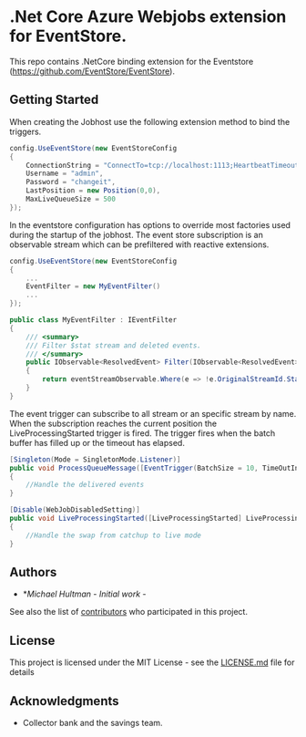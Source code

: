 # .Net Core Azure Webjobs extension for EventStore.

This repo contains .NetCore binding extension for the Eventstore (https://github.com/EventStore/EventStore).

## Getting Started

When creating the Jobhost use the following extension method to bind the triggers.

```csharp
config.UseEventStore(new EventStoreConfig
{
    ConnectionString = "ConnectTo=tcp://localhost:1113;HeartbeatTimeout=20000",
    Username = "admin",
    Password = "changeit",
    LastPosition = new Position(0,0),
    MaxLiveQueueSize = 500
});
```

In the eventstore configuration has options to override most factories used during the startup of the jobhost. The event store subscription is an observable stream which can be prefiltered with reactive extensions.

```csharp
config.UseEventStore(new EventStoreConfig
{
    ...
    EventFilter = new MyEventFilter()
    ...
});

public class MyEventFilter : IEventFilter
{   
    /// <summary>
    /// Filter $stat stream and deleted events.
    /// </summary>                
    public IObservable<ResolvedEvent> Filter(IObservable<ResolvedEvent> eventStreamObservable)
    {
        return eventStreamObservable.Where(e => !e.OriginalStreamId.StartsWith("$") && e.Event.EventType != "$streamDeleted");
    }
}
```

The event trigger can subscribe to all stream or an specific stream by name. When the subscription reaches the current position the LiveProcessingStarted trigger is fired. The trigger fires when the batch buffer has filled up or the timeout has elapsed. 

```csharp        
[Singleton(Mode = SingletonMode.Listener)]
public void ProcessQueueMessage([EventTrigger(BatchSize = 10, TimeOutInMilliSeconds = 20)] IEnumerable<ResolvedEvent> events)
{
    //Handle the delivered events
}

[Disable(WebJobDisabledSetting)]
public void LiveProcessingStarted([LiveProcessingStarted] LiveProcessingStartedContext context)
{
    //Handle the swap from catchup to live mode
}
```

## Authors

* **Michael Hultman* - *Initial work* -

See also the list of [contributors](https://github.com/haderach75/Webjobs.Extensions.NetCore.Eventstore/graphs/contributors) who participated in this project.

## License

This project is licensed under the MIT License - see the [LICENSE.md](LICENSE.md) file for details

## Acknowledgments

* Collector bank and the savings team.
